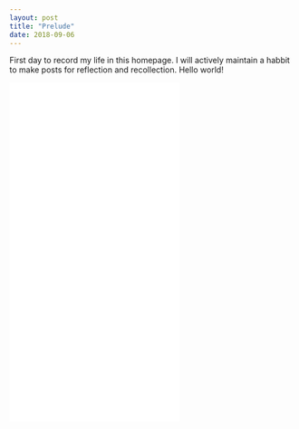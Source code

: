 ```yaml
---
layout: post
title: "Prelude"
date: 2018-09-06
---
```


First day to record my life in this homepage. I will actively maintain a habbit to make posts for reflection and recollection. 
Hello world!

<iframe height = "600" frameborder="0" scrolling="no" src="//plot.ly/~lxhstark/55.embed?link=false&autosize=True&logo=false&height=95%&weight=100%"></iframe>
